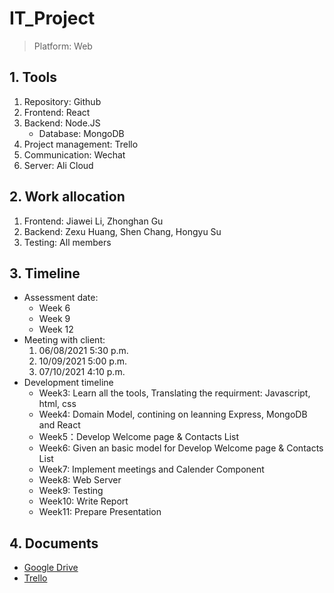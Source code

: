 # IT_Project
> Platform: Web
## 1. Tools
   1. Repository: Github
   2. Frontend: React
   3. Backend: Node.JS
      * Database: MongoDB
   4. Project management: Trello
   5. Communication: Wechat
   6. Server: Ali Cloud
## 2. Work allocation
   1. Frontend: Jiawei Li, Zhonghan Gu
   2. Backend: Zexu Huang, Shen Chang, Hongyu Su
   3. Testing: All members
## 3. Timeline
   * Assessment date:
     * Week 6
     * Week 9
     * Week 12
   * Meeting with client:
     1. 06/08/2021 5:30 p.m.
     2. 10/09/2021 5:00 p.m.
     3. 07/10/2021 4:10 p.m.
   * Development timeline
      * Week3: Learn all the tools, Translating the requirment: Javascript, html, css
      * Week4: Domain Model, contining on leanning Express, MongoDB and React
      * Week5：Develop Welcome page & Contacts List
      * Week6: Given an basic model for Develop Welcome page & Contacts List
      * Week7: Implement meetings and Calender Component
      * Week8: Web Server
      * Week9: Testing
      * Week10: Write Report
      * Week11: Prepare Presentation
      
## 4. Documents
   * [Google Drive](https://drive.google.com/drive/folders/1zY63Rv0ovc5iNldNLmVsxWoQtF1YE7T8?usp=sharing)
   * [Trello](https://trello.com/invite/b/Fv2l6gPe/987cde8bed72f4448950023997a2da99/it-project)
